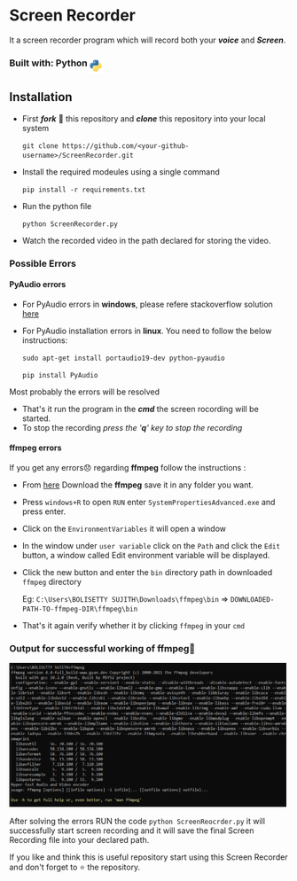 # **Screen Recorder**

It a screen recorder program which will record both your ***voice*** and ***Screen***.

### Built with: Python<img src="https://raw.githubusercontent.com/github/explore/80688e429a7d4ef2fca1e82350fe8e3517d3494d/topics/python/python.png" alt="Python" height="30" style="vertical-align:top">

## **Installation**
- First ***fork*** 🍴 this repository and ***clone*** this repository into your local system

    ```git clone https://github.com/<your-github-username>/ScreenRecorder.git```
- Install the required modeules using a single command

    ```pip install -r requirements.txt```
- Run the python file

    ```python ScreenRecorder.py```
- Watch the recorded video in the path declared for storing the video. 
### **Possible Errors**
#### PyAudio errors
- For PyAudio errors in **windows**, please refere stackoverflow solution [here](https://stackoverflow.com/questions/52283840/i-cant-install-pyaudio-on-windows-how-to-solve-error-microsoft-visual-c-14)
- For PyAudio installation errors in **linux**. You need to follow the below instructions:

    ```sudo apt-get install portaudio19-dev python-pyaudio```

    ```pip install PyAudio```

Most probably the errors will be resolved
- That's it run the program in the ***cmd*** the screen rocording will be started.
- To stop the recording *press the '**q**' key to stop the recording*
#### ffmpeg errors
If you get any errors😞 regarding **ffmpeg** follow the instructions :

- From [here](https://www.videohelp.com/software/ffmpeg) Download the **ffmpeg** save it in any folder you want.
-  Press ```windows+R``` to open ```RUN``` enter ```SystemPropertiesAdvanced.exe``` and press enter.
- Click on the ```EnvironmentVariables``` it will open a window
- In the window under ```user variable``` click on the ```Path``` and click the ```Edit``` button, a window called Edit environment variable will be displayed.
- Click the new button and enter the ```bin``` directory path in downloaded  ```ffmpeg``` directory
    
    Eg: ```C:\Users\BOLISETTY SUJITH\Downloads\ffmpeg\bin``` => ```DOWNLOADED-PATH-TO-ffmpeg-DIR\ffmpeg\bin```

- That's it again verify whether it by clicking ```ffmpeg``` in your ```cmd```
### Output for successful working of ffmpeg🙂

[<img src="FinalOutput.png" width="500" />](FinalOutput.png)

After solving the errors RUN the code ```python ScreenReocrder.py``` it will successfully start screen recording and it will save the final Screen Recording file into your declared path.

If you like and think this is useful repository start using this Screen Recorder and don't forget to ⭐ the repository.
